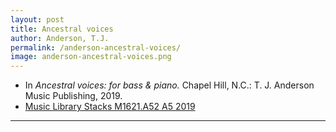 ```yaml
---
layout: post
title: Ancestral voices
author: Anderson, T.J.
permalink: /anderson-ancestral-voices/
image: anderson-ancestral-voices.png
---
```


- In *Ancestral voices: for bass & piano.* Chapel Hill, N.C.: T. J. Anderson Music Publishing, 2019.
- <a href="https://tufts-primo.hosted.exlibrisgroup.com/primo-explore/fulldisplay?docid=01TUN_ALMA21278619220003851&context=L&vid=01TUN&lang=en_US&search_scope=EVERYTHING&adaptor=Local%20Search%20Engine&tab=everything&query=any,contains,T.%20J.%20Anderson%20Ancestral%20voices&offset=0" target="_blank">Music Library Stacks M1621.A52 A5 2019</a>

---
